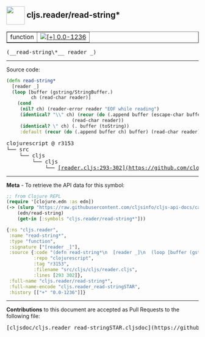 ## <img width="48px" valign="middle" src="http://i.imgur.com/Hi20huC.png"> cljs.reader/read-string\*

 <table border="1">
<tr>

<td>function</td>
<td><a href="https://github.com/cljsinfo/cljs-api-docs/tree/0.0-1236"><img valign="middle" alt="[+] 0.0-1236" src="https://img.shields.io/badge/+-0.0--1236-lightgrey.svg"></a> </td>
</tr>
</table>

 <samp>
(__read-string\*__ reader _)<br>
</samp>

---





Source code:

```clj
(defn read-string*
  [reader _]
  (loop [buffer (gstring/StringBuffer.)
         ch (read-char reader)]
    (cond
     (nil? ch) (reader-error reader "EOF while reading")
     (identical? "\\" ch) (recur (do (.append buffer (escape-char buffer reader)) buffer)
                        (read-char reader))
     (identical? \" ch) (. buffer (toString))
     :default (recur (do (.append buffer ch) buffer) (read-char reader)))))
```

 <pre>
clojurescript @ r3153
└── src
    └── cljs
        └── cljs
            └── <ins>[reader.cljs:293-302](https://github.com/clojure/clojurescript/blob/r3153/src/cljs/cljs/reader.cljs#L293-L302)</ins>
</pre>


---

__Meta__ - To retrieve the API data for this symbol:

```clj
;; from Clojure REPL
(require '[clojure.edn :as edn])
(-> (slurp "https://raw.githubusercontent.com/cljsinfo/cljs-api-docs/catalog/cljs-api.edn")
    (edn/read-string)
    (get-in [:symbols "cljs.reader/read-string*"]))
```

```clj
{:ns "cljs.reader",
 :name "read-string*",
 :type "function",
 :signature ["[reader _]"],
 :source {:code "(defn read-string*\n  [reader _]\n  (loop [buffer (gstring/StringBuffer.)\n         ch (read-char reader)]\n    (cond\n     (nil? ch) (reader-error reader \"EOF while reading\")\n     (identical? \"\\\\\" ch) (recur (do (.append buffer (escape-char buffer reader)) buffer)\n                        (read-char reader))\n     (identical? \\\" ch) (. buffer (toString))\n     :default (recur (do (.append buffer ch) buffer) (read-char reader)))))",
          :repo "clojurescript",
          :tag "r3153",
          :filename "src/cljs/cljs/reader.cljs",
          :lines [293 302]},
 :full-name "cljs.reader/read-string*",
 :full-name-encode "cljs.reader_read-stringSTAR",
 :history [["+" "0.0-1236"]]}

```

---

__Contributions__ to this document are accepted as Pull Requests to the following file:

 <pre>
[cljsdoc/cljs.reader_read-stringSTAR.cljsdoc](https://github.com/cljsinfo/cljs-api-docs/blob/master/cljsdoc/cljs.reader_read-stringSTAR.cljsdoc)
</pre>

